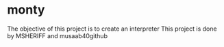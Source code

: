 # monty
The objective of this project is to create an interpreter
This project is done by MSHERIFF and 
musaab40github
